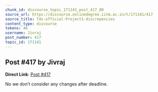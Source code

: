 ```yaml
---
chunk_id: discourse_topic_171141_post_417_00
source_url: https://discourse.onlinedegree.iitm.ac.in/t/171141/417
source_title: Tds-official-Project1-discrepencies
content_type: discourse
tokens: 46
username: Jivraj
post_number: 417
topic_id: 171141
---
```


## Post #417 by Jivraj

**Direct Link**: [Post #417](https://discourse.onlinedegree.iitm.ac.in/t/171141/417)

No we don’t consider any changes after deadline.
